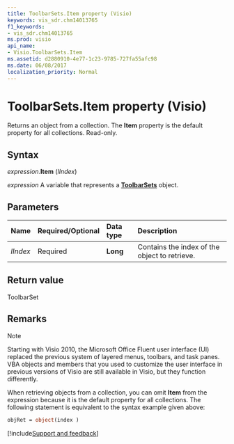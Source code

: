 ```yaml
---
title: ToolbarSets.Item property (Visio)
keywords: vis_sdr.chm14013765
f1_keywords:
- vis_sdr.chm14013765
ms.prod: visio
api_name:
- Visio.ToolbarSets.Item
ms.assetid: d2880910-4e77-1c23-9785-727fa55afc98
ms.date: 06/08/2017
localization_priority: Normal
---
```



# ToolbarSets.Item property (Visio)

Returns an object from a collection. The  **Item** property is the default property for all collections. Read-only.


## Syntax

_expression_.**Item** (_lIndex_)

_expression_ A variable that represents a **[ToolbarSets](Visio.ToolbarSets.md)** object.


## Parameters



|Name|Required/Optional|Data type|Description|
|:-----|:-----|:-----|:-----|
| _lIndex_|Required| **Long**|Contains the index of the object to retrieve.|

## Return value

ToolbarSet


## Remarks


> [!NOTE] 
> Starting with Visio 2010, the Microsoft Office Fluent user interface (UI) replaced the previous system of layered menus, toolbars, and task panes. VBA objects and members that you used to customize the user interface in previous versions of Visio are still available in Visio, but they function differently.

When retrieving objects from a collection, you can omit  **Item** from the expression because it is the default property for all collections. The following statement is equivalent to the syntax example given above:


```vb
objRet = object(index )
```

[!include[Support and feedback](~/includes/feedback-boilerplate.md)]